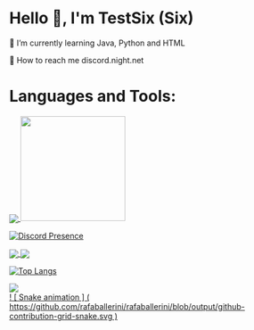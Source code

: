# Hello 👋, I'm TestSix (Six)

🧭 I’m currently learning Java, Python and HTML

🌙 How to reach me discord.night.net

# Languages and Tools:

<div>
  <a href="https://beacons.ai/soysix">
  <img align="center" src ="https://github-readme-stats.vercel.app/api?username=soysix&theme=blue-green"/>
  <img height ="188em" src ="https://github-readme-stats.vercel.app/api/top-langs/?username=soysix&theme=blue-green"/>
    
   [![Discord Presence](https://lanyard.cnrad.dev/api/323628238104690688)](https://discord.com/users/323628238104690688)
    
    
    
</div>
  
  <a href="https://github.com/anuraghazra/github-readme-stats">
  <img align="center" src="https://github-readme-stats.vercel.app/api/pin/?username=anuraghazra&repo=github-readme-stats" />
</a>
<a href="https://github.com/anuraghazra/convoychat">
  <img align="center" src="https://github-readme-stats.vercel.app/api/pin/?username=anuraghazra&repo=convoychat" />
</a>
  
[![Top Langs](https://github-readme-stats.vercel.app/api/top-langs/?username=soysix&show_icons=true&theme=radical)](https://github.com/anuraghazra/github-readme-stats)
  
  
<div>
   <a href="https://img.shields.io/badge/Discord-7289DA?style=for-the-badge&logo=discord&logoColor=white" target="_blank"> 
     <img src ="https://img.shields.io/badge/YouTube-FF0000?style-for-thebadge & logo - youtube & logoColor - white" target="_blank">
</div>
   ! [ Snake animation ] ( https://github.com/rafaballerini/rafaballerini/blob/output/github-contribution-grid-snake.svg )
